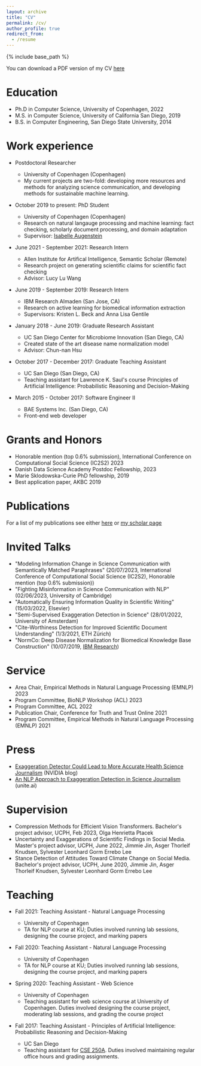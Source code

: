 ```yaml
---
layout: archive
title: "CV"
permalink: /cv/
author_profile: true
redirect_from:
  - /resume
---
```


{% include base_path %}

You can download a PDF version of my CV [here](/files/Curriculum_Vitae.pdf)

Education
======
* Ph.D in Computer Science, University of Copenhagen, 2022
* M.S. in Computer Science, University of California San Diego, 2019
* B.S. in Computer Engineering, San Diego State University, 2014

Work experience
======
* Postdoctoral Researcher
  * University of Copenhagen (Copenhagen)
  * My current projects are two-fold: developing more resources and methods for analyzing science communication, and developing methods for sustainable machine learning.

* October 2019 to present: PhD Student
  * University of Copenhagen (Copenhagen)
  * Research on natural langauge processing and machine learning: fact checking, scholarly document processing, and domain adaptation
  * Supervisor: [Isabelle Augenstein](https://isabelleaugenstein.github.io/)

* June 2021 - September 2021: Research Intern
  * Allen Institute for Artifical Intelligence, Semantic Scholar (Remote)
  * Research project on generating scientific claims for scientific fact checking
  * Advisor: Lucy Lu Wang

* June 2019 - September 2019: Research Intern
  * IBM Research Almaden (San Jose, CA)
  * Research on active learning for biomedical information extraction
  * Supervisors: Kristen L. Beck and Anna Lisa Gentile
  
* January 2018 - June 2019: Graduate Research Assistant
  * UC San Diego Center for Microbiome Innovation (San Diego, CA)
  * Created state of the art disease name normalization model
  * Advisor: Chun-nan Hsu
  
* October 2017 - December 2017: Graduate Teaching Assistant
  * UC San Diego (San Diego, CA)
  * Teaching assistant for Lawrence K. Saul's course Principles of Artificial Intelligence:
Probabilistic Reasoning and Decision-Making

* March 2015 - October 2017: Software Engineer II
  * BAE Systems Inc. (San Diego, CA)
  * Front-end web developer

Grants and Honors
=====
*  Honorable mention (top 0.6% submission), International Conference on Computational Social Science (IC2S2) 2023
*  Danish Data Science Academy Postdoc Fellowship, 2023
*  Marie Sklodowska-Curie PhD fellowship, 2019
*  Best application paper, AKBC 2019

Publications
======
  For a list of my publications see either [here](/publications) or [my scholar page](https://scholar.google.com/citations?hl=en&user=OGk5UnYAAAAJ)
  
Invited Talks
======
* "Modeling Information Change in Science Communication with Semantically Matched Paraphrases" (20/07/2023, International Conference of Computational Social Science (IC2S2), Honorable mention (top 0.6\% submission))
* "Fighting Misinformation in Science Communication with NLP" (02/06/2023, University of Cambridge)
* "Automatically Ensuring Information Quality in Scientific Writing" (15/03/2022, Elsevier)
* "Semi-Supervised Exaggeration Detection in Science" (28/01/2022, University of Amsterdam)
* "Cite-Worthiness Detection for Improved Scientific Document Understanding" (1/3/2021, ETH Zürich)
* "NormCo: Deep Disease Normalization for Biomedical Knowledge Base Construction" (10/07/2019, [IBM Research](https://www.youtube.com/watch?v=LZnfbRPVoio&ab_channel=IBMResearch))

Service
=====
* Area Chair, Empirical Methods in Natural Language Processing (EMNLP) 2023
* Program Committee, BioNLP Workshop (ACL) 2023
* Program Committee, ACL 2022
* Publication Chair, Conference for Truth and Trust Online 2021
* Program Committee, Empirical Methods in Natural Language Processing (EMNLP) 2021

Press
=====
* [Exaggeration Detector Could Lead to More Accurate Health Science Journalism](https://blogs.nvidia.com/blog/2021/10/01/exaggeration-detector/) (NVIDIA blog)
* [An NLP Approach to Exaggeration Detection in Science Journalism](https://www.unite.ai/an-nlp-approach-to-exaggeration-detection-in-science-journalism/) (unite.ai)

Supervision
=====
* Compression Methods for Efficient Vision Transformers. Bachelor's project advisor, UCPH, Feb 2023, Olga Henrietta Ptacek
* Uncertainty and Exaggerations of Scientific Findings in Social Media. Master's project advisor, UCPH, June 2022, Jimmie Jin, Asger Thorleif Knudsen, Sylvester Leonhard Gorm Errebo Lee
* Stance Detection of Attitudes Toward Climate Change on Social Media. Bachelor's project advisor, UCPH, June 2020, Jimmie Jin, Asger Thorleif Knudsen, Sylvester Leonhard Gorm Errebo Lee

Teaching
======
  * Fall 2021: Teaching Assistant - Natural Language Processing
    * University of Copenhagen
    * TA for NLP course at KU; Duties involved running lab sessions, designing the course project, and marking papers

  * Fall 2020: Teaching Assistant - Natural Language Processing
    * University of Copenhagen
    * TA for NLP course at KU; Duties involved running lab sessions, designing the course project, and marking papers

  * Spring 2020: Teaching Assistant - Web Science
    * University of Copenhagen
    * Teaching assistant for web science course at University of Copenhagen. Duties involved designing the course project, moderating lab sessions, and grading the course project
    
  * Fall 2017: Teaching Assistant - Principles of Artificial Intelligence:
Probabilistic Reasoning and Decision-Making
    * UC San Diego
    * Teaching assistant for [CSE 250A](https://cseweb.ucsd.edu/classes/fa17/cse250A-a/). Duties involved maintaining regular office hours and grading assignments.
  
